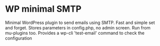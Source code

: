 # WP minimal SMTP
Minimal WordPress plugin to send emails using SMTP. Fast and simple set and forget. Stores parameters in config.php, no admin screen. Run from mu-plugins too. Provides a wp-cli 'test-email' command to check the configuration 
